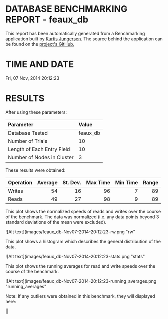 DATABASE BENCHMARKING REPORT - feaux_db
=========================================

This report has been automatically generated from a Benchmarking application
built by [Kurtis Jungersen](http://kmjungersen.com).  The source behind the application can be found on the [project's GitHub.](https://github.com/kmjungersen/DB-Benchmarking)

TIME AND DATE
=============

Fri, 07 Nov, 2014 20:12:23


RESULTS
=======

After using these parameters:

| Parameter                  | Value    |
|:---------------------------|:---------|
| Database Tested            | feaux_db |
| Number of Trials           | 10       |
| Length of Each Entry Field | 10       |
| Number of Nodes in Cluster | 3        |

These results were obtained:

| Operation   |   Average |   St. Dev. |   Max Time |   Min Time |   Range |
|:------------|----------:|-----------:|-----------:|-----------:|--------:|
| Writes      |        54 |         16 |         96 |          7 |      89 |
| Reads       |        49 |         27 |         98 |          9 |      89 |

This plot shows the normalized speeds of reads and writes over the course of the benchmark.  The data was normalized (i.e. any data points beyond 3 standard deviations of the mean were excluded).

![Alt text](images/feaux_db-Nov07-2014-20:12:23-rw.png "rw"

This plot shows a histogram which describes the general distribution of the data.

![Alt text](images/feaux_db-Nov07-2014-20:12:23-stats.png "stats"

This plot shows the running averages for read and write speeds over the course of the benchmark.

![Alt text](images/feaux_db-Nov07-2014-20:12:23-running_averages.png "running_averages"

Note: If any outliers were obtained in this benchmark, they will displayed here:

||
